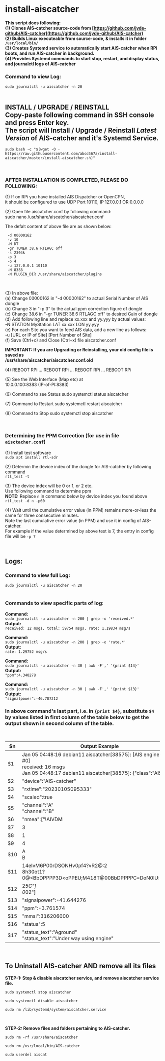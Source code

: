 # install-aiscatcher

**This script does following:** </br>
**(1) Clones AIS-catcher source-code from [https://github.com/jvde-github/AIS-catcher](https://github.com/jvde-github/AIS-catcher)** </br>
**(2) Builds Linux executeable from source-code, & installs it in folder `/usr/local/bin/`** </br>
**(3) Creates Systemd service to automatically start AIS-catcher when RPi boots, and run AIS-catcher in background.** </br>
**(4) Provides Systemd commands to start stop, restart, and display status, and journalctl logs of AIS-catcher** </br>
### Command to view Log: 
`sudo journalctl -u aiscatcher -n 20 ` </br></br>

## INSTALL / UPGRADE / REINSTALL </br> Copy-paste following command in SSH console and press Enter key. </br> The script will Install / Upgrade / Reinstall _Latest Version_ of AIS-catcher and it's Systemd Service.  </br>

```
sudo bash -c "$(wget -O - https://raw.githubusercontent.com/abcd567a/install-aiscatcher/master/install-aiscatcher.sh)"

```

</br>

### AFTER INSTALLATION IS COMPLETED, PLEASE DO FOLLOWING: </br>
(1) If on RPi you have installed AIS Dispatcher or OpenCPN, </br>
    it should be configured to use UDP Port 10110, IP 127.0.0.1 OR 0.0.0.0 </br>

(2) Open file aiscatcher.conf by following command: </br>
       sudo nano /usr/share/aiscatcher/aiscatcher.conf </br>

The defalt content of above file are as shown below:  </br>

```
 -d 00000162
 -v 10
 -M DT
 -gr TUNER 38.6 RTLAGC off
 -s 2304k
 -p 3
 -o 4
 -u 127.0.0.1 10110
 -N 8383
 -N PLUGIN_DIR /usr/share/aiscatcher/plugins

```

</br>

(3) In above file: </br>
     (a) Change 00000162 in "-d 00000162" to actual Serial Number of AIS dongle </br>
     (b) Change 3 in "-p 3" to the actual ppm correction figure of dongle </br>
     (c) Change 38.6 in "-gr TUNER 38.6 RTLAGC off" to desired Gain of dongle </br>
     (d) Add following line and replace xx.xxx and yy.yyy by actual values: </br>
          -N STATION MyStation LAT xx.xxx LON yy.yyy </br>
     (e) For each Site you want to feed AIS data, add a new line as follows: </br>
          -u [URL or IP of Site] [Port Number of Site] </br>
     (f) Save (Ctrl+o) and  Close (Ctrl+x) file aiscatcher.conf </br>

**IMPORTANT: If you are Upgrading or Reinstalling, your old config file is saved as** </br>
       **/usr/share/aiscatcher/aiscatcher.conf.old** </br>

(4) REBOOT RPi ... REBOOT RPi ... REBOOT RPi ... REBOOT RPi </br>

(5) See the Web Interface (Map etc) at </br>
        10.0.0.100:8383  (IP-of-PI:8383) </br>

(6) Command to see Status sudo systemctl status aiscatcher </br>

(7) Command to Restart    sudo systemctl restart aiscatcher </br>

(8) Command to Stop       sudo systemctl stop aiscatcher </br>

</br>

### Determining the PPM Correction (for use in file `aisctacher.conf`) </br>

(1) Install test software </br>
`sudo apt install rtl-sdr  ` </br>

(2) Determin the device index of the dongle for AIS-catcher by following command </br>
`rtl_test -t`  </br>

(3) The device index will be 0 or 1, or 2 etc. </br>
Use following command to determine ppm  </br>
**NOTE:** Replace `n` in command below by device index you found above </br>
`rtl_test -d n -p60 ` </br>

(4) Wait until the cumulative error value (in PPM) remains more-or-less the same for three consecutive minutes. </br>
Note the last cumulative error value (in PPM) and use it in config of AIS-catcher.</br>
For example if the value determined by above test is 7, the entry in config file will be `-p 7` </br>

</br>

## Logs:
### Command to view full Log: 
`sudo journalctl -u aiscatcher -n 20 ` </br></br>

### Commands to view specific parts of log:

**Command:**  </br>
`sudo journalctl -u aiscatcher -n 200 | grep -o 'received.*'  ` </br>
**Output:** </br>
`received: 12 msgs, total: 59754 msgs, rate: 1.19834 msg/s ` </br> 

**Command:**  </br>
`sudo journalctl -u aiscatcher -n 200 | grep -o 'rate.*'  ` </br>
**Output:** </br>
`rate: 1.29752 msg/s`  </br>

**Command:** </br>
`sudo journalctl -u aiscatcher -n 30 | awk -F',' '{print $14}'  ` </br>
**Output:** </br>
`"ppm":4.340278`  </br>

**Command:** </br>
`sudo journalctl -u aiscatcher -n 30 | awk -F',' '{print $13}'  ` </br>
**Output:** </br>
`"signalpower":-46.787212`  </br>

### In above command's last part, i.e. in `{print $4}`, substitute `$4` by values listed in first column of the table below to get the output shown in second column of the table.

&nbsp;

| $n  |  Output  Example  |
|---|---|
| $1 | Jan 05 04:48:16 debian11 aiscatcher[38575]: [AIS engine v0.42 #0] </br>    received: 16 msgs </br> Jan 05 04:48:17 debian11 aiscatcher[38575]: {"class":"AIS"|
| $2 | "device":"AIS-catcher" |
| $3 | "rxtime":"20230105095333" |
| $4 | "scaled":true |
| $5 | "channel":"A" </br> "channel":"B" |
| $6 | "nmea":["!AIVDM |
| $7 | 3 |
| $8 | 1 |
| $9 | 4|
| $10 |  A </br> B |
| $11 | 14eIvM6P00rDSONHv0pf4?vR2@:2 </br> 8h30ot1?0@<BbDPPPP3D<oPPEU;M418T@00BbDPPPPC=DoN0lU:2WQ8v  |  
| $12 | 2*5C"] </br> 0*02"] |
| $13 | "signalpower":-41.644276 |
| $14 | "ppm":-3.761574 |
| $15 | "mmsi":316206000 |
| $16 | "status":5 |
| $17 | "status_text":"Aground" </br> "status_text":"Under way using engine" |

&nbsp;

## To Uninstall AIS-catcher AND remove all its files

**STEP-1: Stop & disable aiscatcher service, and remove aiscatcher service file.**

```
sudo systemctl stop aiscatcher  

sudo systemctl disable aiscatcher  

sudo rm /lib/systemd/system/aiscatcher.service  

```

&nbsp;

**STEP-2: Remove files and folders pertaining to AIS-catcher.**

```
sudo rm -rf /usr/share/aiscatcher

sudo rm /usr/local/bin/AIS-catcher

sudo userdel aiscat   

```

&nbsp;

